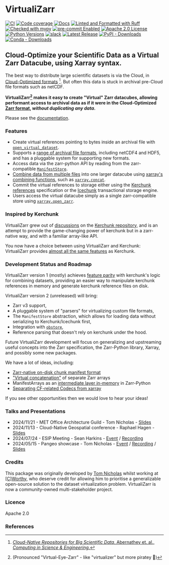 # VirtualiZarr

[![CI](https://github.com/zarr-developers/VirtualiZarr/actions/workflows/main.yml/badge.svg?branch=main)](https://github.com/zarr-developers/VirtualiZarr/actions?query=workflow%3ACI)
[![Code coverage](https://codecov.io/gh/zarr-developers/VirtualiZarr/branch/main/graph/badge.svg?flag=unittests)](https://codecov.io/gh/zarr-developers/VirtualiZarr)
[![Docs](https://readthedocs.org/projects/virtualizarr/badge/?version=latest)](https://virtualizarr.readthedocs.io/en/latest/)
[![Linted and Formatted with Ruff](https://img.shields.io/endpoint?url=https://raw.githubusercontent.com/astral-sh/ruff/main/assets/badge/v2.json)](https://github.com/astral-sh/ruff)
[![Checked with mypy](http://www.mypy-lang.org/static/mypy_badge.svg)](http://mypy-lang.org/)
[![pre-commit Enabled](https://img.shields.io/badge/pre--commit-enabled-brightgreen?logo=pre-commit&logoColor=white)](https://pre-commit.com/)
[![Apache 2.0 License](https://img.shields.io/badge/license-Apache%202-cb2533.svg)](https://www.apache.org/licenses/LICENSE-2.0)
[![Python Versions](https://img.shields.io/python/required-version-toml?tomlFilePath=https://raw.githubusercontent.com/zarr-developers/VirtualiZarr/main/pyproject.toml&logo=Python&logoColor=gold&label=Python)](https://docs.python.org)
[![slack](https://img.shields.io/badge/slack-virtualizarr-purple.svg?logo=slack)](https://join.slack.com/t/earthmover-community/shared_invite/zt-32to7398i-HorUXmzPzyy9U87yLxweIA)
[![Latest Release](https://img.shields.io/github/v/release/zarr-developers/VirtualiZarr)](https://github.com/zarr-developers/VirtualiZarr/releases)
[![PyPI - Downloads](https://img.shields.io/pypi/dm/virtualizarr?label=pypi%7Cdownloads)](https://pypistats.org/packages/virtualizarr)
[![Conda - Downloads](https://img.shields.io/conda/d/conda-forge/virtualizarr
)](https://anaconda.org/conda-forge/virtualizarr)



## Cloud-Optimize your Scientific Data as a Virtual Zarr Datacube, using Xarray syntax.

The best way to distribute large scientific datasets is via the Cloud, in [Cloud-Optimized formats](https://guide.cloudnativegeo.org/) [^1]. But often this data is stuck in archival pre-Cloud file formats such as netCDF.

**VirtualiZarr[^2] makes it easy to create "Virtual" Zarr datacubes, allowing performant access to archival data as if it were in the Cloud-Optimized [Zarr format](https://zarr.dev/), _without duplicating any data_.**

Please see the [documentation](https://virtualizarr.readthedocs.io/en/stable/index.html).

### Features

* Create virtual references pointing to bytes inside an archival file with [`open_virtual_dataset`](https://virtualizarr.readthedocs.io/en/latest/usage.html#opening-files-as-virtual-datasets).
* Supports a [range of archival file formats](https://virtualizarr.readthedocs.io/en/latest/faq.html#how-do-virtualizarr-and-kerchunk-compare), including netCDF4 and HDF5, and has a pluggable system for supporting new formats.
* Access data via the zarr-python API by reading from the zarr-compatible [`ManifestStore`](https://virtualizarr.readthedocs.io/en/latest/generated/virtualizarr.manifests.ManifestStore.html).
* [Combine data from multiple files](https://virtualizarr.readthedocs.io/en/latest/usage.html#combining-virtual-datasets) into one larger datacube using [xarray's combining functions](https://docs.xarray.dev/en/stable/user-guide/combining.html), such as [`xarray.concat`](https://docs.xarray.dev/en/stable/generated/xarray.concat.html).
* Commit the virtual references to storage either using the [Kerchunk references](https://fsspec.github.io/kerchunk/spec.html) specification or the [Icechunk](https://icechunk.io/) transactional storage engine.
* Users access the virtual datacube simply as a single zarr-compatible store using [`xarray.open_zarr`](https://docs.xarray.dev/en/stable/generated/xarray.open_zarr.html).

### Inspired by Kerchunk

VirtualiZarr grew out of [discussions](https://github.com/fsspec/kerchunk/issues/377) on the [Kerchunk repository](https://github.com/fsspec/kerchunk), and is an attempt to provide the game-changing power of kerchunk but in a zarr-native way, and with a familiar array-like API.

You now have a choice between using VirtualiZarr and Kerchunk: VirtualiZarr provides [almost all the same features](https://virtualizarr.readthedocs.io/en/latest/faq.html#how-do-virtualizarr-and-kerchunk-compare) as Kerchunk.

### Development Status and Roadmap

VirtualiZarr version 1 (mostly) achieves [feature parity](https://virtualizarr.readthedocs.io/en/latest/faq.html#how-do-virtualizarr-and-kerchunk-compare) with kerchunk's logic for combining datasets, providing an easier way to manipulate kerchunk references in memory and generate kerchunk reference files on disk.

VirtualiZarr version 2 (unreleased) will bring:
- Zarr v3 support,
- A pluggable system of "parsers" for virtualizing custom file formats,
- The `ManifestStore` abstraction, which allows for loading data without serializing to Kerchunk/Icechunk first,
- Integration with [`obstore`](https://developmentseed.org/obstore/latest/),
- Reference parsing that doesn't rely on kerchunk under the hood.

Future VirtualiZarr development will focus on generalizing and upstreaming useful concepts into the Zarr specification, the Zarr-Python library, Xarray, and possibly some new packages.

We have a lot of ideas, including:
- [Zarr-native on-disk chunk manifest format](https://github.com/zarr-developers/zarr-specs/issues/287)
- ["Virtual concatenation"](https://github.com/zarr-developers/zarr-specs/issues/288) of separate Zarr arrays
- ManifestArrays as an [intermediate layer in-memory](https://github.com/zarr-developers/VirtualiZarr/issues/71) in Zarr-Python
- [Separating CF-related Codecs from xarray](https://github.com/zarr-developers/VirtualiZarr/issues/68#issuecomment-2197682388)

If you see other opportunities then we would love to hear your ideas!

### Talks and Presentations

- 2024/11/21 - MET Office Architecture Guild - Tom Nicholas - [Slides](https://speakerdeck.com/tomnicholas/virtualizarr-talk-at-met-office)
- 2024/11/13 - Cloud-Native Geospatial conference - Raphael Hagen - [Slides](https://decks.carbonplan.org/cloud-native-geo/11-13-24)
- 2024/07/24 - ESIP Meeting - Sean Harkins - [Event](https://2024julyesipmeeting.sched.com/event/1eVP6) / [Recording](https://youtu.be/T6QAwJIwI3Q?t=3689)
- 2024/05/15 - Pangeo showcase - Tom Nicholas - [Event](https://discourse.pangeo.io/t/pangeo-showcase-virtualizarr-create-virtual-zarr-stores-using-xarray-syntax/4127/2) / [Recording](https://youtu.be/ioxgzhDaYiE) / [Slides](https://speakerdeck.com/tomnicholas/virtualizarr-create-virtual-zarr-stores-using-xarray-syntax)

### Credits

This package was originally developed by [Tom Nicholas](https://github.com/TomNicholas) whilst working at [[C]Worthy](https://cworthy.org), who deserve credit for allowing him to prioritise a generalizable open-source solution to the dataset virtualization problem. VirtualiZarr is now a community-owned multi-stakeholder project.

### Licence

Apache 2.0

### References

[^1]: [_Cloud-Native Repositories for Big Scientific Data_, Abernathey et. al., _Computing in Science & Engineering_.](https://ieeexplore.ieee.org/abstract/document/9354557)

[^2]: (Pronounced "Virtual-Eye-Zarr" - like "virtualizer" but more piratey 🦜)
